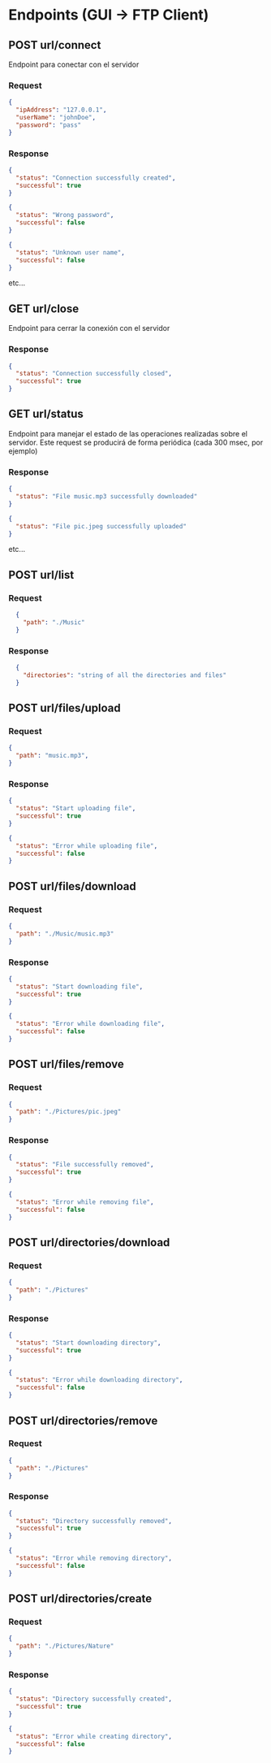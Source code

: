# Endpoints (GUI -> FTP Client)

## POST url/connect

Endpoint para conectar con el servidor

### Request

```json
{
  "ipAddress": "127.0.0.1",
  "userName": "johnDoe",
  "password": "pass"
}
```

### Response

```json
{
  "status": "Connection successfully created",
  "successful": true
}
```

```json
{
  "status": "Wrong password",
  "successful": false
}
```

```json
{
  "status": "Unknown user name",
  "successful": false
}
```

etc...

## GET url/close

Endpoint para cerrar la conexión con el servidor

### Response

```json
{
  "status": "Connection successfully closed",
  "successful": true
}
```

## GET url/status

Endpoint para manejar el estado de las operaciones realizadas sobre el servidor. Este request se producirá de forma periódica (cada 300 msec, por ejemplo)

### Response

```json
{
  "status": "File music.mp3 successfully downloaded"
}
```

```json
{
  "status": "File pic.jpeg successfully uploaded"
}
```

etc...

## POST url/list 

### Request

```json
  {
    "path": "./Music"
  }
```

### Response 

```json
  {
    "directories": "string of all the directories and files"
  }
```

## POST url/files/upload

### Request

```json
{
  "path": "music.mp3",
}
```

### Response

```json
{
  "status": "Start uploading file",
  "successful": true
}
```

```json
{
  "status": "Error while uploading file",
  "successful": false
}
```

## POST url/files/download

### Request

```json
{
  "path": "./Music/music.mp3"
}
```

### Response

```json
{
  "status": "Start downloading file",
  "successful": true
}
```

```json
{
  "status": "Error while downloading file",
  "successful": false
}
```

## POST url/files/remove

### Request

```json
{
  "path": "./Pictures/pic.jpeg"
}
```

### Response

```json
{
  "status": "File successfully removed",
  "successful": true
}
```

```json
{
  "status": "Error while removing file",
  "successful": false
}
```

## POST url/directories/download

### Request

```json
{
  "path": "./Pictures"
}
```

### Response

```json
{
  "status": "Start downloading directory",
  "successful": true
}
```

```json
{
  "status": "Error while downloading directory",
  "successful": false
}
```

## POST url/directories/remove

### Request

```json
{
  "path": "./Pictures"
}
```

### Response

```json
{
  "status": "Directory successfully removed",
  "successful": true
}
```

```json
{
  "status": "Error while removing directory",
  "successful": false
}
```

## POST url/directories/create

### Request

```json
{
  "path": "./Pictures/Nature"
}
```

### Response

```json
{
  "status": "Directory successfully created",
  "successful": true
}
```

```json
{
  "status": "Error while creating directory",
  "successful": false
}
```